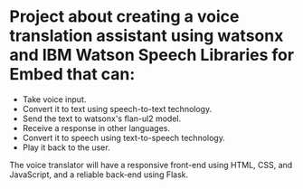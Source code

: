 # Project about creating a voice translation assistant using watsonx and IBM Watson Speech Libraries for Embed that can:
- Take voice input.
- Convert it to text using speech-to-text technology.
- Send the text to watsonx's flan-ul2 model.
- Receive a response in other languages.
- Convert it to speech using text-to-speech technology.
- Play it back to the user.

The voice translator will have a responsive front-end using HTML, CSS, and JavaScript, and a reliable back-end using Flask. 
